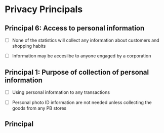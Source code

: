 # Privacy Principals

## Principal 6: Access to personal information 

 - [ ] None of the statistics will collect any information about customers and shopping habits
 - [ ] Information may be accesilbe to anyone engaged by a corporation


## Principal 1: Purpose of collection of personal information

 - [ ] Using personal information to any transactions 
 - [ ] Personal photo ID information are not needed unless collecting the goods from any PB stores
 
 
 ## Principal 
